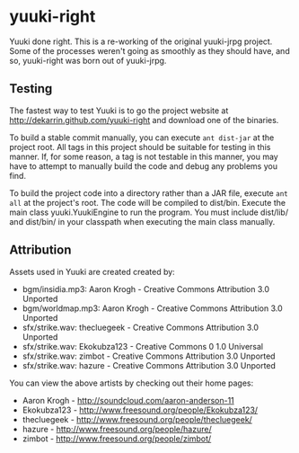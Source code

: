 yuuki-right
===========

Yuuki done right. This is a re-working of the original yuuki-jrpg project. Some of the processes weren't going as
smoothly as they should have, and so, yuuki-right was born out of yuuki-jrpg.


Testing
-------
The fastest way to test Yuuki is to go the project website at http://dekarrin.github.com/yuuki-right and
download one of the binaries.

To build a stable commit manually, you can execute `ant dist-jar` at the project root. All tags in this
project should be suitable for testing in this manner. If, for some reason, a tag is not testable in this
manner, you may have to attempt to manually build the code and debug any problems you find.

To build the project code into a directory rather than a JAR file, execute `ant all` at the project's root.
The code will be compiled to dist/bin. Execute the main class yuuki.YuukiEngine to run the program. You must
include dist/lib/ and dist/bin/ in your classpath when executing the main class manually.

Attribution
-----------
Assets used in Yuuki are created created by:
* bgm/insidia.mp3: Aaron Krogh - Creative Commons Attribution 3.0 Unported
* bgm/worldmap.mp3: Aaron Krogh - Creative Commons Attribution 3.0 Unported
* sfx/strike.wav: thecluegeek - Creative Commons Attribution 3.0 Unported
* sfx/strike.wav: Ekokubza123 - Creative Commons 0 1.0 Universal
* sfx/strike.wav: zimbot - Creative Commons Attribution 3.0 Unported
* sfx/strike.wav: hazure - Creative Commons Attribution 3.0 Unported

You can view the above artists by checking out their home pages:
* Aaron Krogh - http://soundcloud.com/aaron-anderson-11
* Ekokubza123 - http://www.freesound.org/people/Ekokubza123/
* thecluegeek - http://www.freesound.org/people/thecluegeek/
* hazure - http://www.freesound.org/people/hazure/
* zimbot - http://www.freesound.org/people/zimbot/